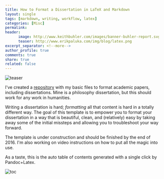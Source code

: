 ```yaml
---
title: How to Format a Dissertation in LaTeX and Markdown
layout: single
tags: [markdown, writing, workflow, latex]
categories: [Misc]
permalink: 
header:
      image: http://www.keithbuhler.com/images/banner-buhler-report.svg
      teaser: http://www.erikpaluka.com/img/blog/latex.png
excerpt_separator: <!--more-->
author_profile: true
comments: true
share: true
related: false
---
```


![teaser](http://www.erikpaluka.com/img/blog/latex.png)

I've created a [repository](https://github.com/keithbuhler/dissertation-story) with my basic files to format academic papers, including dissertations. Mine is a philosophy dissertation, but this should work for any work in humanities.

Writing a dissertation is hard; *formatting* all that content is hard in a totally different way. The goal of this template is to empower you to format your dissertation in a way that is beautiful, clean, and (relatively) easy by taking away some of the initial missteps and allowing you to troubleshoot your way forward. 

The template is under construction and should be finished by the end of 2016. I'm also working on video instructions on how to put all the magic into use.

As a taste, this is the auto table of contents generated with a single click by Pandoc+Latex. 

<!--more-->

![toc](/images/dissertation-screen.png)

